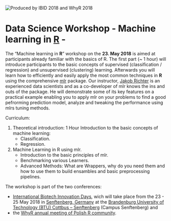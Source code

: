 ![Produced by IBID 2018 and WhyR 2018](https://raw.githubusercontent.com/michbur/IBID-R-introdution/master/logo_IBID_kolko.png)

# Data Science Workshop  -  Machine learning in [R](http://cran.us.r-project.org/) - 

The “Machine learning in **R**” workshop on the **23. May 2018**  is aimed at participants already familiar with the basics of R. The first part (~ 1 hour) will introduce participants to the basic concepts of supervised (classification / regression) and unsupervised (clustering) learning. Afterwards you will learn how to efficiently and easily apply the most common techniques in **R** using the comprehensive [mlr](https://mlr-org.github.io/) package. 
Our instructor, [Jakob Richter](http://jakob-r.de/) is an experienced data scientists and as a co-developer of mlr knows the ins and outs of the package. He will demonstrate some of its key features on a practical example enabling you to apply mlr on your problems to find a good pefrorming prediction model, analyze and tweaking the performance using mlrs tuning methods.

Curriculum:

1. Theoretical introduction: 1 Hour Introduction to the basic concepts of machine learning:
   - Classification.
   - Regression.
2. Machine Learning in R using mlr.
   - Introduction to the basic principles of mlr.
   - Benchmarking various Learners.
   - Advanced Methods: What are Wrappers, why do you need them and how to use them to build ensambles and basic preprocessing pipelines.

The workshop is part of the two conferences:

  * [International Biotech Innovation Days](https://ibid-2018.b2match.io/), wich will take place from the 23 - 25 May 2018 in [Senftenberg, Germany](https://en.wikipedia.org/wiki/Senftenberg) at the [Brandenburg University of Technology (BTU) Cottbus – Senftenberg](https://www.b-tu.de/en/) (Campus Senftenberg) and
  * the [WhyR annual meeting of Polish R community](http://whyr2018.pl/). 

